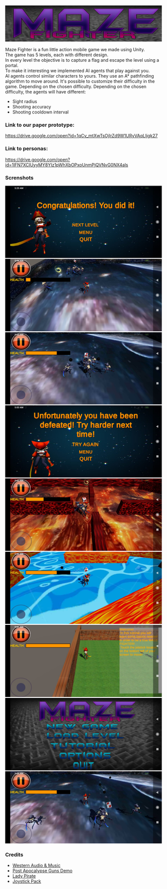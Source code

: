 <p align="center">
  <a href="#"><img src="miscellaneous/Logo.PNG" alt="Maze Fighter"/></a>
</p>

Maze Fighter is a fun little action mobile game we made using Unity. <br>
The game has 5 levels, each with different design. <br>
In every level the objective is to capture a flag and escape the level using a portal. <br>
To make it interesting we implemented AI agents that play against you. <br>
AI agents control similar characters to yours. They use an A* pathfinding algorithm to move around. It's possible to customize their difficulty in the game. Depending on the chosen difficulty. Depending on the chosen difficulty, the agents will have different:
  - Sight radius
  - Shooting accuracy
  - Shooting cooldown interval
 
### Link to our paper prototype:

https://drive.google.com/open?id=1qCv_mtXwTsOjIrZd9W1URyVAqLIjgk27

### Link to personas:

https://drive.google.com/open?id=1lFN7XCIUyyMY8YIz1pWhXbOPxoUnmPjQVNvG0NX4als


### Screnshots 
[![Game logo](miscellaneous/1.jpeg)](#)
[![Game logo](miscellaneous/2.jpeg)](#)
[![Game logo](miscellaneous/3.jpeg)](#)
[![Game logo](miscellaneous/4.jpeg)](#)
[![Game logo](miscellaneous/5.jpeg)](#)
[![Game logo](miscellaneous/6.jpeg)](#)
[![Game logo](miscellaneous/7.jpeg)](#)
[![Game logo](miscellaneous/8.jpeg)](#)
[![Game logo](miscellaneous/9.jpeg)](#)
 
### Credits

- [Western Audio & Music](https://assetstore.unity.com/packages/audio/sound-fx/western-audio-music-67788)
- [Post Apocalypse Guns Demo](https://assetstore.unity.com/packages/audio/sound-fx/weapons/post-apocalypse-guns-demo-33515)
- [Lady Pirate](https://assetstore.unity.com/packages/3d/characters/humanoids/lady-pirate-143609)
- [Joystick Pack](https://assetstore.unity.com/packages/tools/input-management/joystick-pack-107631)













